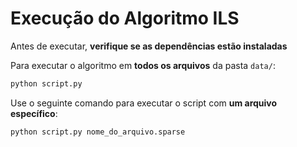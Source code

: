 # Execução do Algoritmo ILS

Antes de executar, **verifique se as dependências estão instaladas**

Para executar o algoritmo em **todos os arquivos** da pasta `data/`:

```bash
python script.py

```

Use o seguinte comando para executar o script com **um arquivo específico**:

```bash
python script.py nome_do_arquivo.sparse
```
